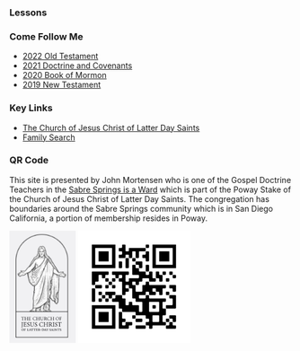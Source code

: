 ### Lessons

### Come Follow Me
* [2022 Old Testament](https://abn.churchofjesuschrist.org/study/manual/come-follow-me-for-sunday-school-old-testament-2022?lang=eng)
* [2021 Doctrine and Covenants](https://abn.churchofjesuschrist.org/study/manual/come-follow-me-for-sunday-school-doctrine-and-covenants-2021?lang=eng)
* [2020 Book of Mormon](https://abn.churchofjesuschrist.org/study/manual/come-follow-me-for-sunday-school-book-of-mormon-2020?lang=eng)
* [2019 New Testament](https://abn.churchofjesuschrist.org/study/manual/come-follow-me-for-sunday-school-new-testament-2019?lang=eng)

### Key Links
* [The Church of Jesus Christ of Latter Day Saints](https://www.churchofjesuschrist.org/?lang=eng)
* [Family Search](https://www.familysearch.org/)

### QR Code

This site is presented by John Mortensen who is one of the Gospel Doctrine Teachers in the [Sabre Springs is a Ward](https://www.churchofjesuschrist.org/comeuntochrist/requests/church/find-a-church/results?location=11310+Spring+Meadow+Ln%2C+San+Diego+CA) which is part of the Poway Stake of the Church of Jesus Christ of Latter Day Saints.   The congregation has boundaries around the Sabre Springs community which is in San Diego California, a portion of membership resides in Poway.

<img src="/docs/assets/images/cofjc.png" height=200 alt=""> <img src="/docs/assets/images/qrcode.png" height=200 alt="">
